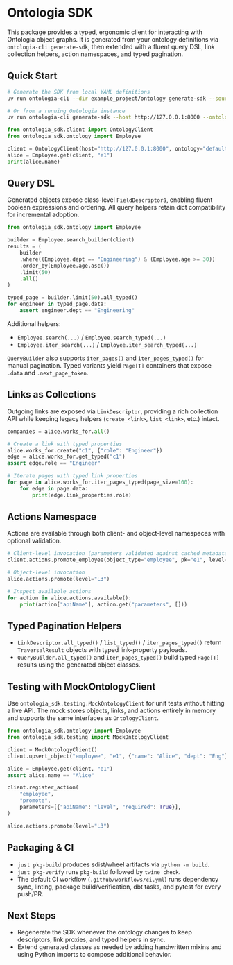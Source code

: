 # Ontologia SDK

This package provides a typed, ergonomic client for interacting with Ontologia object graphs.
It is generated from your ontology definitions via `ontologia-cli generate-sdk`, then extended
with a fluent query DSL, link collection helpers, action namespaces, and typed pagination.

## Quick Start

```bash
# Generate the SDK from local YAML definitions
uv run ontologia-cli --dir example_project/ontology generate-sdk --source local

# Or from a running Ontologia instance
uv run ontologia-cli generate-sdk --host http://127.0.0.1:8000 --ontology default
```

```python
from ontologia_sdk.client import OntologyClient
from ontologia_sdk.ontology import Employee

client = OntologyClient(host="http://127.0.0.1:8000", ontology="default")
alice = Employee.get(client, "e1")
print(alice.name)
```

## Query DSL

Generated objects expose class-level `FieldDescriptor`s, enabling fluent boolean expressions
and ordering. All query helpers retain dict compatibility for incremental adoption.

```python
from ontologia_sdk.ontology import Employee

builder = Employee.search_builder(client)
results = (
    builder
    .where((Employee.dept == "Engineering") & (Employee.age >= 30))
    .order_by(Employee.age.asc())
    .limit(50)
    .all()
)

typed_page = builder.limit(50).all_typed()
for engineer in typed_page.data:
    assert engineer.dept == "Engineering"
```

Additional helpers:

- `Employee.search(...)` / `Employee.search_typed(...)`
- `Employee.iter_search(...)` / `Employee.iter_search_typed(...)`

`QueryBuilder` also supports `iter_pages()` and `iter_pages_typed()` for manual pagination. Typed
variants yield `Page[T]` containers that expose `.data` and `.next_page_token`.

## Links as Collections

Outgoing links are exposed via `LinkDescriptor`, providing a rich collection API while keeping
legacy helpers (`create_<link>`, `list_<link>`, etc.) intact.

```python
companies = alice.works_for.all()

# Create a link with typed properties
alice.works_for.create("c1", {"role": "Engineer"})
edge = alice.works_for.get_typed("c1")
assert edge.role == "Engineer"

# Iterate pages with typed link properties
for page in alice.works_for.iter_pages_typed(page_size=100):
    for edge in page.data:
        print(edge.link_properties.role)
```

## Actions Namespace

Actions are available through both client- and object-level namespaces with optional validation.

```python
# Client-level invocation (parameters validated against cached metadata)
client.actions.promote_employee(object_type="employee", pk="e1", level="L3")

# Object-level invocation
alice.actions.promote(level="L3")

# Inspect available actions
for action in alice.actions.available():
    print(action["apiName"], action.get("parameters", []))
```

## Typed Pagination Helpers

- `LinkDescriptor.all_typed()` / `list_typed()` / `iter_pages_typed()` return `TraversalResult`
  objects with typed link-property payloads.
- `QueryBuilder.all_typed()` and `iter_pages_typed()` build typed `Page[T]` results using the
  generated object classes.

## Testing with MockOntologyClient

Use `ontologia_sdk.testing.MockOntologyClient` for unit tests without hitting a live API. The
mock stores objects, links, and actions entirely in memory and supports the same interfaces as
`OntologyClient`.

```python
from ontologia_sdk.ontology import Employee
from ontologia_sdk.testing import MockOntologyClient

client = MockOntologyClient()
client.upsert_object("employee", "e1", {"name": "Alice", "dept": "Eng"})

alice = Employee.get(client, "e1")
assert alice.name == "Alice"

client.register_action(
    "employee",
    "promote",
    parameters=[{"apiName": "level", "required": True}],
)

alice.actions.promote(level="L3")
```

## Packaging & CI

- `just pkg-build` produces sdist/wheel artifacts via `python -m build`.
- `just pkg-verify` runs `pkg-build` followed by `twine check`.
- The default CI workflow (`.github/workflows/ci.yml`) runs dependency sync, linting, package
  build/verification, dbt tasks, and pytest for every push/PR.

## Next Steps

- Regenerate the SDK whenever the ontology changes to keep descriptors, link proxies, and
  typed helpers in sync.
- Extend generated classes as needed by adding handwritten mixins and using Python imports
  to compose additional behavior.

